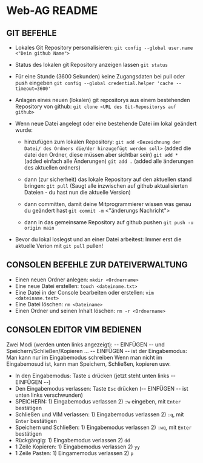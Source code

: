 Web-AG README	
=============

GIT BEFEHLE
-----------

- Lokales Git Repository personalisieren:
	`git config --global user.name <"Dein github Name">`

- Status des lokalen git Repository anzeigen lassen
	`git status`

- Für eine Stunde (3600 Sekunden) keine Zugangsdaten bei pull oder push eingeben
	`git config --global credential.helper 'cache --timeout=3600'`

- Anlagen eines neuen (lokalen) git repositorys aus einem bestehenden Repository von github:
	`git clone <URL des Git-Repositorys auf github>`

- Wenn neue Datei angelegt oder eine bestehende Datei im lokal geändert wurde:
	- hinzufügen zum lokalen Repository:
	`git add <Bezeichnung der Datei/ des Ordners die/der hinzugefügt werden soll>` (added die datei den Ordner, diese müssen aber sichtbar sein)
	`git add *` (added einfach alle Änderungen)
	`git add .` (added alle änderungen des aktuellen ordners)

	- dann (zur sicherheit) das lokale Repository auf den aktuellen stand bringen:
	`git pull` (Saugt alle inzwischen auf github aktualisierten Dateien - du hast nun die aktuelle Version)

	- dann committen, damit deine Mitprogrammierer wissen was genau du geändert hast
	`git commit -m` <"änderungs Nachricht">

	- dann in das gemeinsame Repository auf github pushen
	`git push -u origin main`

- Bevor du lokal loslegst und an einer Datei arbeitest: Immer erst die aktuelle Verion mit `git pull` pullen!

CONSOLEN BEFEHLE ZUR DATEIVERWALTUNG
------------------------------------

- Einen neuen Ordner anlegen: `mkdir <Ordnername>`
- Eine neue Datei erstellen: `touch <dateiname.txt>`
- Eine Datei in der Console bearbeiten oder erstellen: `vim <dateiname.text>`
- Eine Datei löschen: `rm <Dateiname>`
- Einen Ordner und seinen Inhalt löschen: `rm -r <Ordnername>`



CONSOLEN EDITOR VIM BEDIENEN
----------------------------

Zwei Modi (werden unten links angezeigt): -- EINFÜGEN -- und Speichern/Schließen/Kopieren ...
-- EINFÜGEN -- ist der Eingabemodus: Man kann nur im Eingabemodus schreiben
Wenn man nicht im Eingabemosud ist, kann man Speichern, Schließen, kopieren usw.

- In den Eingabemodus: Taste `i` drücken (jetzt steht unten links -- EINFÜGEN --)
- Den Eingabemodus verlassen: Taste `Esc` drücken (-- EINFÜGEN -- ist unten links verschwunden)
- SPEICHERN: 1) Eingabemodus verlassen 2) `:w` eingeben, mit `Enter` bestätigen
- Schließen und VIM verlassen: 1) Eingabemodus verlassen 2) `:q`, mit `Enter` bestätigen
- Speichern und Schließen: 1) Eingabemodus verlassen 2) `:wq`, mit `Enter` bestätigen
- Rückgängig: 1) Eingabemodus verlassen 2) `dd`
- 1 Zeile Kopieren: 1) Eingabemodus verlassen 2) `yy`
- 1 Zeile Pasten: 1) Eingamemodus verlassen 2) `p`

